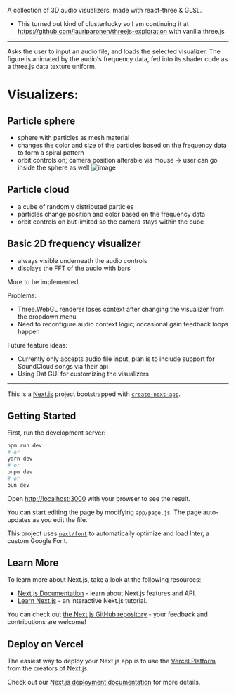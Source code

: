 A collection of 3D audio visualizers, made with react-three & GLSL. 

* This turned out kind of clusterfucky so I am continuing it at https://github.com/lauriparonen/threejs-exploration with vanilla three.js 

---

Asks the user to input an audio file, and loads the selected visualizer. 
The figure is animated by the audio's frequency data, fed into its shader code as a three.js data texture uniform.

# Visualizers:
## Particle sphere
- sphere with particles as mesh material
- changes the color and size of the particles based on the frequency data to form a spiral pattern
- orbit controls on; camera position alterable via mouse -> user can go inside the sphere as well
![image](https://github.com/lauriparonen/audio-visualizer/assets/91259800/dfcad3a4-d050-435c-a871-4bfe1a0aadc6)


## Particle cloud
- a cube of randomly distributed particles
- particles change position and color based on the frequency data
- orbit controls on but limited so the camera stays within the cube

## Basic 2D frequency visualizer
- always visible underneath the audio controls
- displays the FFT of the audio with bars

More to be implemented 

Problems:
- Three.WebGL renderer loses context after changing the visualizer from the dropdown menu
- Need to reconfigure audio context logic; occasional gain feedback loops happen

Future feature ideas:
- Currently only accepts audio file input, plan is to include support for SoundCloud songs via their api
- Using Dat GUI for customizing the visualizers

------------------------------------------------------------------------------------------------------------------------------------------------------------------------------------------------------------------------------
This is a [Next.js](https://nextjs.org/) project bootstrapped with [`create-next-app`](https://github.com/vercel/next.js/tree/canary/packages/create-next-app).

## Getting Started

First, run the development server:

```bash
npm run dev
# or
yarn dev
# or
pnpm dev
# or
bun dev
```

Open [http://localhost:3000](http://localhost:3000) with your browser to see the result.

You can start editing the page by modifying `app/page.js`. The page auto-updates as you edit the file.

This project uses [`next/font`](https://nextjs.org/docs/basic-features/font-optimization) to automatically optimize and load Inter, a custom Google Font.

## Learn More

To learn more about Next.js, take a look at the following resources:

- [Next.js Documentation](https://nextjs.org/docs) - learn about Next.js features and API.
- [Learn Next.js](https://nextjs.org/learn) - an interactive Next.js tutorial.

You can check out [the Next.js GitHub repository](https://github.com/vercel/next.js/) - your feedback and contributions are welcome!

## Deploy on Vercel

The easiest way to deploy your Next.js app is to use the [Vercel Platform](https://vercel.com/new?utm_medium=default-template&filter=next.js&utm_source=create-next-app&utm_campaign=create-next-app-readme) from the creators of Next.js.

Check out our [Next.js deployment documentation](https://nextjs.org/docs/deployment) for more details.
